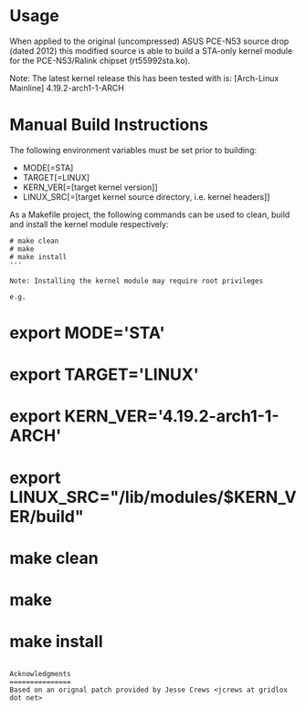 Usage
=====
When applied to the original (uncompressed) ASUS PCE-N53 source drop (dated
2012) this modified source is able to build a STA-only kernel module for the
PCE-N53/Ralink chipset (rt55992sta.ko).

Note: The latest kernel release this has been tested with is:
   [Arch-Linux Mainline] 4.19.2-arch1-1-ARCH 


Manual Build Instructions
=========================
The following environment variables must be set prior to building:
* MODE[=STA]
* TARGET[=LINUX]
* KERN_VER[=[target kernel version]]
* LINUX_SRC[=[target kernel source directory, i.e. kernel headers]]

As a Makefile project, the following commands can be used to clean, build and
install the kernel module respectively:
```
# make clean
# make
# make install
'''

Note: Installing the kernel module may require root privileges

e.g.
```
# export MODE='STA'
# export TARGET='LINUX'
# export KERN_VER='4.19.2-arch1-1-ARCH'
# export LINUX_SRC="/lib/modules/$KERN_VER/build"
# make clean
# make
# make install
```

Acknowledgments
===============
Based on an orignal patch provided by Jesse Crews <jcrews at gridlox dot net>
